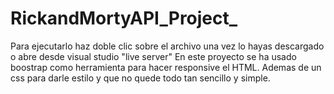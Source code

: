 # RickandMortyAPI_Project_

Para ejecutarlo haz doble clic sobre el archivo una vez lo hayas descargado o abre desde visual studio "live server" En este proyecto se ha usado boostrap como herramienta para hacer responsive el HTML. Ademas de un css para darle estilo y que no quede todo tan sencillo y simple.
